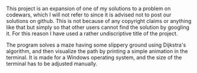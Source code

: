This project is an expansion of one of my solutions to a problem on codewars, which I will not refer to since it is advised not to post our solutions on github. This is not because of any copyright claims or anything like that but simply so that other users cannot find the solution by googling it. For this reason I have used a rather undiscriptive title of the project.

The program solves a maze having some slippery ground using Dijkstra's algorithm, and then visualize the path by printing a simple animation in the terminal. It is made for a Windows operating system, and the size of the terminal has to be adjusted manually. 
